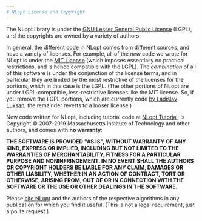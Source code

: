 ```yaml
---
# NLopt License and Copyright
---
```


The NLopt library is under the [GNU Lesser General Public License](https://en.wikipedia.org/wiki/GNU_Lesser_General_Public_License) (LGPL), and the copyrights are owned by a variety of authors.

In general, the different code in NLopt comes from different sources, and have a variety of licenses. For example, all of the *new* code we wrote for NLopt is under the [MIT License](https://en.wikipedia.org/wiki/MIT_License) (which imposes essentially no practical restrictions, and is hence compatible with the LGPL). The *combination* of all of this software is under the conjunction of the license terms, and in particular they are limited by the most restrictive of the licenses for the portions, which in this case is the LGPL. (The other portions of NLopt are under LGPL-compatible, less-restrictive licenses like the MIT license. So, if you remove the LGPL portions, which are currently code [by Ladislav Luksan](http://www.uivt.cas.cz/~luksan/subroutines.html), the remainder reverts to a looser license.)

New code written for NLopt, including tutorial code at [NLopt Tutorial](NLopt_Tutorial.md), is Copyright © 2007-2019 Massachusetts Institute of Technology and other authors, and comes with **no warranty**:

**THE SOFTWARE IS PROVIDED "AS IS", WITHOUT WARRANTY OF ANY KIND, EXPRESS OR IMPLIED, INCLUDING BUT NOT LIMITED TO THE WARRANTIES OF MERCHANTABILITY, FITNESS FOR A PARTICULAR PURPOSE AND NONINFRINGEMENT. IN NO EVENT SHALL THE AUTHORS OR COPYRIGHT HOLDERS BE LIABLE FOR ANY CLAIM, DAMAGES OR OTHER LIABILITY, WHETHER IN AN ACTION OF CONTRACT, TORT OR OTHERWISE, ARISING FROM, OUT OF OR IN CONNECTION WITH THE SOFTWARE OR THE USE OR OTHER DEALINGS IN THE SOFTWARE.**

Please [cite NLopt](Citing_NLopt.md) and the authors of the respective algorithms in any publication for which you find it useful. (This is not a legal requirement, just a polite request.)


